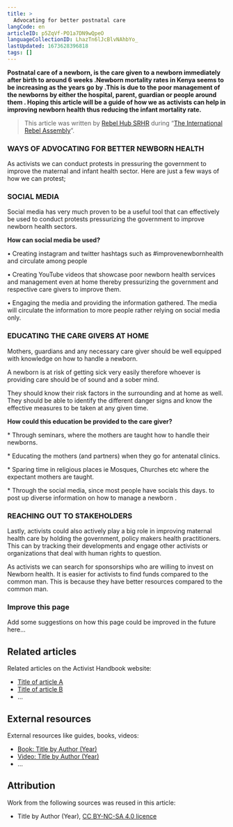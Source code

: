 ```yaml
---
title: >
  Advocating for better postnatal care
langCode: en
articleID: p5ZqVf-PO1a7DN9wQpeO
languageCollectionID: LhazTn6lJcBlvNAhbYo_
lastUpdated: 1673628396818
tags: []
---
```


**Postnatal care of a newborn, is the care given to a newborn immediately after birth to around 6 weeks .Newborn mortality rates in Kenya seems to be increasing as the years go by .This is due to the poor management of the newborns by either the hospital, parent, guardian or people around them . Hoping this article will be a guide of how we as activists can help in improving newborn health thus reducing the infant mortality rate.**

> This article was written by [Rebel Hub SRHR](https://www.instagram.com/__wanjikumwangi/?igshid=YmMyMTA2M2Y%3D) during “[The International Rebel Assembly](/rebelassembly/hub)”.

### **WAYS OF ADVOCATING FOR BETTER NEWBORN HEALTH**

As activists we can conduct protests in pressuring the government to improve the maternal and infant health sector. Here are just a few ways of how we can protest;

### **SOCIAL MEDIA**

Social media has very much proven to be a useful tool that can effectively be used to conduct protests pressurizing the government to improve newborn health sectors.

**How can social media be used?**

• Creating instagram and twitter hashtags such as #improvenewbornhealth and circulate among people

• Creating YouTube videos that showcase poor newborn health services and management even at home thereby pressurizing the government and respective care givers to improve them.

• Engaging the media and providing the information gathered. The media will circulate the information to more people rather relying on social media only.

### **EDUCATING THE CARE GIVERS AT HOME**

Mothers, guardians and any necessary care giver should be well equipped with knowledge on how to handle a newborn.

A newborn is at risk of getting sick very easily therefore whoever is providing care should be of sound and a sober mind.

They should know their risk factors in the surrounding and at home as well. They should be able to identify the different danger signs and know the effective measures to be taken at any given time.

**How could this education be provided to the care giver?**

\* Through seminars, where the mothers are taught how to handle their newborns.

\* Educating the mothers (and partners) when they go for antenatal clinics.

\* Sparing time in religious places ie Mosques, Churches etc where the expectant mothers are taught.

\* Through the social media, since most people have socials this days. to post up diverse information on how to manage a newborn .

### **REACHING OUT TO STAKEHOLDERS**

Lastly, activists could also actively play a big role in improving maternal health care by holding the government, policy makers health practitioners. This can by tracking their developments and engage other activists or organizations that deal with human rights to question.

As activists we can search for sponsorships who are willing to invest on Newborn health. It is easier for activists to find funds compared to the common man. This is because they have better resources compared to the common man.

### **Improve this page**

Add some suggestions on how this page could be improved in the future here…

## Related articles

Related articles on the Activist Handbook website:

-   [Title of article A](/home)
-   [Title of article B](/home)
-   …

## External resources

External resources like guides, books, videos:

-   [Book: Title by Author (Year)](/support/content/reference)
-   [Video: Title by Author (Year)](/support/content/reference)
-   …

## Attribution

Work from the following sources was reused in this article:

-   Title by Author (Year), [CC BY-NC-SA 4.0 licence](https://creativecommons.org/licenses/by-nc-sa/4.0/)
